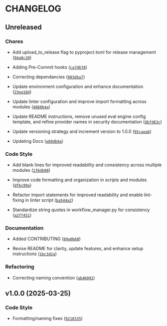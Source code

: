 # CHANGELOG


## Unreleased

### Chores

- Add upload_to_release flag to pyproject.toml for release management
  ([`94a8c20`](https://github.com/arthur-ai/arthur-autogen-agentic-demo/commit/94a8c209837fb833b49456f790e8e6fa590aef8b))

- Adding Pre-Commit hooks
  ([`ca7d678`](https://github.com/arthur-ai/arthur-autogen-agentic-demo/commit/ca7d678f0996e233c818173ea09497af7725c6aa))

- Correcting dependancies
  ([`903dba7`](https://github.com/arthur-ai/arthur-autogen-agentic-demo/commit/903dba705a3ff8204c1a3f4e5bd1ab8a8af5a931))

- Update environment configuration and enhance documentation
  ([`23ee184`](https://github.com/arthur-ai/arthur-autogen-agentic-demo/commit/23ee184825a459195efdbe1f226fe26234ae0dc2))

- Update linter configuration and improve import formatting across modules
  ([`4060b4a`](https://github.com/arthur-ai/arthur-autogen-agentic-demo/commit/4060b4aaea607dfbb97f10faaa4f33fa18f2181d))

- Update README instructions, remove unused eval engine config template, and refine provider names
  in security documentation
  ([`dbfd63c`](https://github.com/arthur-ai/arthur-autogen-agentic-demo/commit/dbfd63cb6792aa9f25f094d4c69af2a04bcefa9d))

- Update versioning strategy and increment version to 1.0.0
  ([`95caeab`](https://github.com/arthur-ai/arthur-autogen-agentic-demo/commit/95caeabf65021e16fcbf545f2d49f43ce817064d))

- Updating Docs
  ([`e89db9a`](https://github.com/arthur-ai/arthur-autogen-agentic-demo/commit/e89db9a0e952ab1b2969474001a6e97b97ee66e0))

### Code Style

- Add blank lines for improved readability and consistency across multiple modules
  ([`1f6db98`](https://github.com/arthur-ai/arthur-autogen-agentic-demo/commit/1f6db984cff498afca8f589ac6876ff2c67898fe))

- Improve code formatting and organization in scripts and modules
  ([`df6c99a`](https://github.com/arthur-ai/arthur-autogen-agentic-demo/commit/df6c99a79b3e90daedd4660ce7d3aa8eb8ab6c86))

- Refactor import statements for improved readability and enable lint-fixing in linter script
  ([`ba544a2`](https://github.com/arthur-ai/arthur-autogen-agentic-demo/commit/ba544a298ad19f08a3a95e98c995d83597dd34e4))

- Standardize string quotes in workflow_manager.py for consistency
  ([`a2ff451`](https://github.com/arthur-ai/arthur-autogen-agentic-demo/commit/a2ff451ebbffc5d4e1ea78ea4340176ca6b01db6))

### Documentation

- Added CONTRIBUTING
  ([`09a0b68`](https://github.com/arthur-ai/arthur-autogen-agentic-demo/commit/09a0b68bbf7db92849c97c1d9d660e918a5a1675))

- Revise README for clarity, update features, and enhance setup instructions
  ([`1bc3d2a`](https://github.com/arthur-ai/arthur-autogen-agentic-demo/commit/1bc3d2a8db9e768c16c2c0ebb5e95a16f6283fe5))

### Refactoring

- Correcting naming convention
  ([`ab46091`](https://github.com/arthur-ai/arthur-autogen-agentic-demo/commit/ab460916459742cdf5a53b77593dd271cc2a0055))


## v1.0.0 (2025-03-25)

### Code Style

- Formatting/naming fixes
  ([`9218335`](https://github.com/arthur-ai/arthur-autogen-agentic-demo/commit/92183352bbe8c6c36976c538099317fc95ca9e43))
